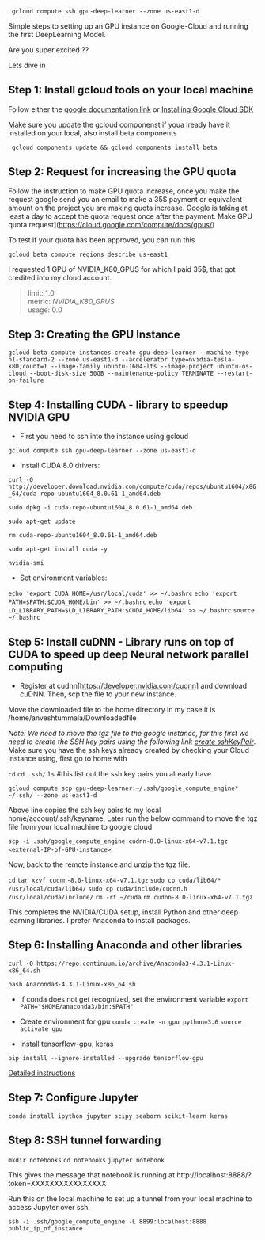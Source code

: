 ` gcloud compute ssh gpu-deep-learner --zone us-east1-d`

Simple steps to setting up an GPU instance on Google-Cloud and running the first DeepLearning Model.

Are you super excited ??

Lets dive in

## Step 1: Install gcloud tools on your local machine
Follow either the
[google documentation link](https://cloud.google.com/sdk/downloads) or  [Installing Google Cloud SDK](https://www.youtube.com/watch?v=eGVc_WFzXtw)

Make sure you update the gcloud componenst if youa lready have it installed on your local, also install beta components

 ` gcloud components update && gcloud components install beta`

## Step 2:  Request for increasing the GPU quota

Follow the instruction to make GPU quota increase, once you make the request google send you an email to make a 35$ payment or equivalent amount on the project you are making quota increase. Google is taking at least a day to accept the quota request once after the payment. Make GPU quota request](https://cloud.google.com/compute/docs/gpus/)

To test if your quota has been approved, you can run this

`gcloud beta compute regions describe us-east1`

I requested 1 GPU of NVIDIA_K80_GPUS for which I paid 35$, that got credited into my cloud account.

>limit: 1.0   
metric: *NVIDIA_K80_GPUS*  
usage: 0.0

## Step 3: Creating the GPU Instance

`gcloud beta compute instances create gpu-deep-learner --machine-type n1-standard-2 --zone us-east1-d --accelerator type=nvidia-tesla-k80,count=1 --image-family ubuntu-1604-lts --image-project ubuntu-os-cloud --boot-disk-size 50GB --maintenance-policy TERMINATE --restart-on-failure`

## Step 4: Installing CUDA - library to speedup NVIDIA GPU

* First  you need to ssh into the instance using gcloud

`gcloud compute ssh gpu-deep-learner --zone us-east1-d`

* Install CUDA 8.0 drivers:

`curl -O http://developer.download.nvidia.com/compute/cuda/repos/ubuntu1604/x86_64/cuda-repo-ubuntu1604_8.0.61-1_amd64.deb`

`sudo dpkg -i cuda-repo-ubuntu1604_8.0.61-1_amd64.deb`

`sudo apt-get update`

`rm cuda-repo-ubuntu1604_8.0.61-1_amd64.deb`

`sudo apt-get install cuda -y`

`nvidia-smi`

* Set environment variables:

`echo 'export CUDA_HOME=/usr/local/cuda' >> ~/.bashrc`
`echo 'export PATH=$PATH:$CUDA_HOME/bin' >> ~/.bashrc`
`echo 'export LD_LIBRARY_PATH=$LD_LIBRARY_PATH:$CUDA_HOME/lib64' >> ~/.bashrc`
`source ~/.bashrc`

## Step 5: Install cuDNN - Library runs on top of CUDA to speed up deep Neural network parallel computing

* Register at cudnn[https://developer.nvidia.com/cudnn] and download cuDNN. Then, scp the file to your new instance.

Move the downloaded file to the home directory in my case it is /home/anveshtummala/Downloadedfile

*Note: We need to move the tgz file to the google instance, for this first we need to create the SSH key pairs using the following link [create sshKeyPair](https://cloud.google.com/compute/docs/instances/adding-removing-ssh-keys)*. Make sure you have the ssh keys already created by checking your Cloud instance using, first go to home with

`cd`
`cd .ssh/`
`ls`   #this list out the ssh key pairs you already have


`gcloud compute scp gpu-deep-learner:~/.ssh/google_compute_engine* ~/.ssh/ --zone us-east1-d`

Above line copies the ssh key pairs to my local home/account/.ssh/keyname. Later run the below command to move the tgz file from your local machine to google cloud

`scp -i .ssh/google_compute_engine cudnn-8.0-linux-x64-v7.1.tgz <external-IP-of-GPU-instance>`:

Now, back to the remote instance and unzip the tgz file.

`cd`
`tar xzvf cudnn-8.0-linux-x64-v7.1.tgz`
`sudo cp cuda/lib64/* /usr/local/cuda/lib64/`
`sudo cp cuda/include/cudnn.h /usr/local/cuda/include/`
`rm -rf ~/cuda`
`rm cudnn-8.0-linux-x64-v7.1.tgz`

This completes the NVIDIA/CUDA setup, install Python and other deep learning libraries. I prefer Anaconda to install packages.

## Step 6: Installing Anaconda and other libraries

`curl -O https://repo.continuum.io/archive/Anaconda3-4.3.1-Linux-x86_64.sh`

`bash Anaconda3-4.3.1-Linux-x86_64.sh`


* If conda does not get recognized, set the environment variable
`export PATH="$HOME/anaconda3/bin:$PATH"`

* Create environment for gpu
`conda create -n gpu python=3.6`
`source activate gpu`

* Install tensorflow-gpu, keras

`pip install --ignore-installed --upgrade tensorflow-gpu`

[Detailed instructions](http://inmachineswetrust.com/posts/deep-learning-setup/)

## Step 7: Configure Jupyter

`conda install ipython jupyter scipy seaborn scikit-learn keras`

## Step 8: SSH tunnel forwarding
`mkdir notebooks`
`cd notebooks`
`jupyter notebook`

This gives the message that notebook is running at http://localhost:8888/?token=XXXXXXXXXXXXXXXX

Run this on the local machine to set up a tunnel from your local machine to access Jupyter over ssh.

`ssh -i .ssh/google_compute_engine -L 8899:localhost:8888 public_ip_of_instance`
